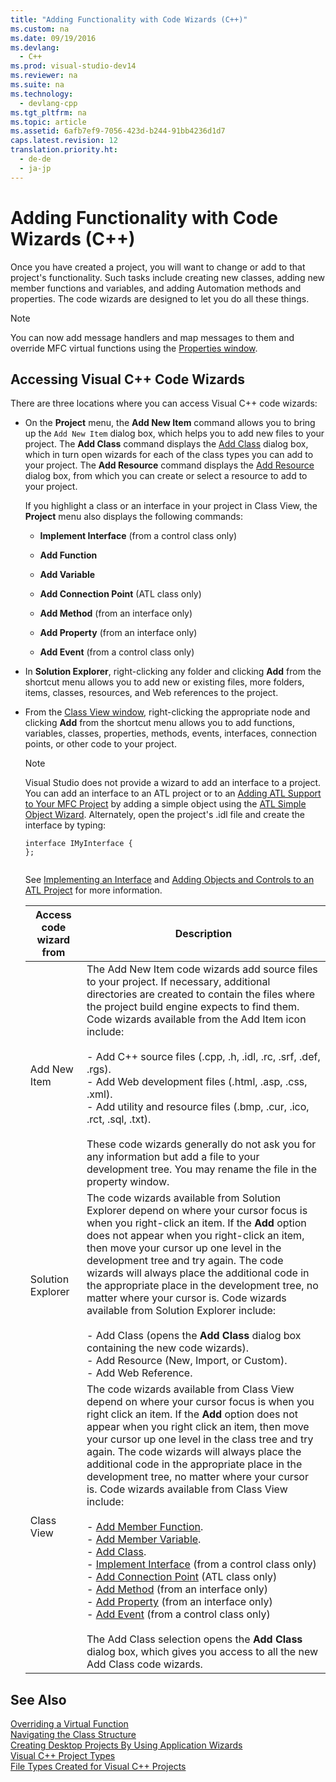 ```yaml
---
title: "Adding Functionality with Code Wizards (C++)"
ms.custom: na
ms.date: 09/19/2016
ms.devlang: 
  - C++
ms.prod: visual-studio-dev14
ms.reviewer: na
ms.suite: na
ms.technology: 
  - devlang-cpp
ms.tgt_pltfrm: na
ms.topic: article
ms.assetid: 6afb7ef9-7056-423d-b244-91bb4236d1d7
caps.latest.revision: 12
translation.priority.ht: 
  - de-de
  - ja-jp
---
```

# Adding Functionality with Code Wizards (C++)
Once you have created a project, you will want to change or add to that project's functionality. Such tasks include creating new classes, adding new member functions and variables, and adding Automation methods and properties. The code wizards are designed to let you do all these things.  
  
> [!NOTE]
>  You can now add message handlers and map messages to them and override MFC virtual functions using the [Properties window](../vs140/Properties-Window.md).  
  
## Accessing Visual C++ Code Wizards  
 There are three locations where you can access Visual C++ code wizards:  
  
-   On the **Project** menu, the **Add New Item** command allows you to bring up the `Add New Item` dialog box, which helps you to add new files to your project. The **Add Class** command displays the [Add Class](../vs140/Add-Class-Dialog-Box.md) dialog box, which in turn open wizards for each of the class types you can add to your project. The **Add Resource** command displays the [Add Resource](../vs140/Add-Resource-Dialog-Box.md) dialog box, from which you can create or select a resource to add to your project.  
  
     If you highlight a class or an interface in your project in Class View, the **Project** menu also displays the following commands:  
  
    -   **Implement Interface** (from a control class only)  
  
    -   **Add Function**  
  
    -   **Add Variable**  
  
    -   **Add Connection Point** (ATL class only)  
  
    -   **Add Method** (from an interface only)  
  
    -   **Add Property** (from an interface only)  
  
    -   **Add Event** (from a control class only)  
  
-   In **Solution Explorer**, right-clicking any folder and clicking **Add** from the shortcut menu allows you to add new or existing files, more folders, items, classes, resources, and Web references to the project.  
  
-   From the [Class View window](assetId:///8d7430a9-3e33-454c-a9e1-a85e3d2db925), right-clicking the appropriate node and clicking **Add** from the shortcut menu allows you to add functions, variables, classes, properties, methods, events, interfaces, connection points, or other code to your project.  
  
    > [!NOTE]
    >  Visual Studio does not provide a wizard to add an interface to a project. You can add an interface to an ATL project or to an [Adding ATL Support to Your MFC Project](../vs140/Adding-ATL-Support-to-Your-MFC-Project.md) by adding a simple object using the [ATL Simple Object Wizard](../vs140/ATL-Simple-Object-Wizard.md). Alternately, open the project's .idl file and create the interface by typing:  
  
    ```  
    interface IMyInterface {  
    };  
  
    ```  
  
     See [Implementing an Interface](../vs140/Implementing-an-Interface--Visual-C---.md) and [Adding Objects and Controls to an ATL Project](../vs140/Adding-Objects-and-Controls-to-an-ATL-Project.md) for more information.  
  
    |Access code wizard from|Description|  
    |-----------------------------|-----------------|  
    |Add New Item|The Add New Item code wizards add source files to your project. If necessary, additional directories are created to contain the files where the project build engine expects to find them. Code wizards available from the Add Item icon include:<br /><br /> -   Add C++ source files (.cpp, .h, .idl, .rc, .srf, .def, .rgs).<br />-   Add Web development files (.html, .asp, .css, .xml).<br />-   Add utility and resource files (.bmp, .cur, .ico, .rct, .sql, .txt).<br /><br /> These code wizards generally do not ask you for any information but add a file to your development tree. You may rename the file in the property window.|  
    |Solution Explorer|The code wizards available from Solution Explorer depend on where your cursor focus is when you right-click an item. If the **Add** option does not appear when you right-click an item, then move your cursor up one level in the development tree and try again. The code wizards will always place the additional code in the appropriate place in the development tree, no matter where your cursor is. Code wizards available from Solution Explorer include:<br /><br /> -   Add Class (opens the **Add Class** dialog box containing the new code wizards).<br />-   Add Resource (New, Import, or Custom).<br />-   Add Web Reference.|  
    |Class View|The code wizards available from Class View depend on where your cursor focus is when you right click an item. If the **Add** option does not appear when you right click an item, then move your cursor up one level in the class tree and try again. The code wizards will always place the additional code in the appropriate place in the development tree, no matter where your cursor is. Code wizards available from Class View include:<br /><br /> -   [Add Member Function](../vs140/Adding-a-Member-Function--Visual-C---.md).<br />-   [Add Member Variable](../vs140/Adding-a-Member-Variable---Visual-C---.md).<br />-   [Add Class](../vs140/Adding-a-Class--Visual-C---.md).<br />-   [Implement Interface](../vs140/Implement-Interface-Wizard.md) (from a control class only)<br />-   [Add Connection Point](../vs140/Implement-Connection-Point-Wizard.md) (ATL class only)<br />-   [Add Method](../vs140/Add-Method-Wizard.md) (from an interface only)<br />-   [Add Property](../vs140/Names--Add-Property-Wizard.md) (from an interface only)<br />-   [Add Event](../vs140/Add-Event-Wizard.md) (from a control class only)<br /><br /> The Add Class selection opens the **Add Class** dialog box, which gives you access to all the new Add Class code wizards.|  
  
## See Also  
 [Overriding a Virtual Function](../vs140/Overriding-a-Virtual-Function--Visual-C---.md)   
 [Navigating the Class Structure](../vs140/Navigating-the-Class-Structure--Visual-C---.md)   
 [Creating Desktop Projects By Using Application Wizards](../vs140/Creating-Desktop-Projects-By-Using-Application-Wizards.md)   
 [Visual C++ Project Types](../vs140/Visual-C---Project-Types.md)   
 [File Types Created for Visual C++ Projects](../vs140/File-Types-Created-for-Visual-C---Projects.md)